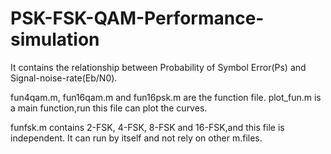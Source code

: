 # PSK-FSK-QAM-Performance-simulation
It contains the relationship between Probability of Symbol Error(Ps) and Signal-noise-rate(Eb/N0).


fun4qam.m, fun16qam.m and fun16psk.m are the function file.
plot_fun.m is a main function,run this file can plot the curves.


funfsk.m contains 2-FSK, 4-FSK, 8-FSK and 16-FSK,and this file is independent.
It can run by itself and not rely on other m.files.
